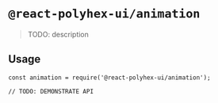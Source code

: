 # `@react-polyhex-ui/animation`

> TODO: description

## Usage

```
const animation = require('@react-polyhex-ui/animation');

// TODO: DEMONSTRATE API
```
